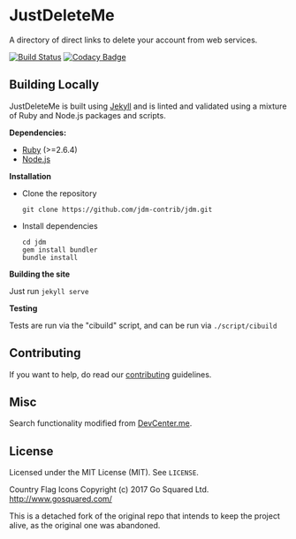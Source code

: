 JustDeleteMe
============

A directory of direct links to delete your account from web services.

[![Build Status](https://travis-ci.org/jdm-contrib/jdm.svg?branch=master)](https://travis-ci.org/jdm-contrib/jdm)
[![Codacy Badge](https://api.codacy.com/project/badge/Grade/53bbffc9bd3c40459200b33736922c6b)](https://www.codacy.com/app/tupaschoal/justdelete-me)

## Building Locally

JustDeleteMe is built using [Jekyll](https://jekyllrb.com/) and is linted and
validated using a mixture of Ruby and Node.js packages and scripts.

**Dependencies:**

- [Ruby](https://www.ruby-lang.org) (>=2.6.4)
- [Node.js](https://nodejs.org)

**Installation**

- Clone the repository

  ```
  git clone https://github.com/jdm-contrib/jdm.git
  ```

- Install dependencies

  ```
  cd jdm
  gem install bundler
  bundle install
  ```

**Building the site**

Just run `jekyll serve`

**Testing**

Tests are run via the "cibuild" script, and can be run via `./script/cibuild`

## Contributing

If you want to help, do read our [contributing](CONTRIBUTING.md) guidelines.

## Misc

Search functionality modified from [DevCenter.me](https://github.com/stevestreza/DevCenter.me).

## License

Licensed under the MIT License (MIT). See `LICENSE`.

Country Flag Icons Copyright (c) 2017 Go Squared Ltd. http://www.gosquared.com/

This is a detached fork of the original repo that intends to keep the project
alive, as the original one was abandoned.
